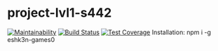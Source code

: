 # project-lvl1-s442
[![Maintainability](https://api.codeclimate.com/v1/badges/4d19cd3b9975aca253df/maintainability)](https://codeclimate.com/github/eshk3n/project-lvl1-s442/maintainability)
[![Build Status](https://travis-ci.org/eshk3n/project-lvl1-s442.svg?branch=master)](https://travis-ci.org/eshk3n/project-lvl1-s442)
[![Test Coverage](https://api.codeclimate.com/v1/badges/4d19cd3b9975aca253df/test_coverage)](https://codeclimate.com/github/eshk3n/project-lvl1-s442/test_coverage)
Installation: npm i -g eshk3n-games0